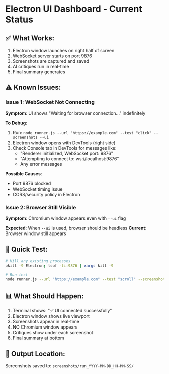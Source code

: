 # Electron UI Dashboard - Current Status

## ✅ What Works:
1. Electron window launches on right half of screen
2. WebSocket server starts on port 9876  
3. Screenshots are captured and saved
4. AI critiques run in real-time
5. Final summary generates

## ⚠️ Known Issues:

### Issue 1: WebSocket Not Connecting
**Symptom**: UI shows "Waiting for browser connection..." indefinitely

**To Debug**:
1. Run: `node runner.js --url "https://example.com" --test "click" --screenshots --ui`
2. Electron window opens with DevTools (right side)
3. Check Console tab in DevTools for messages like:
   - "Renderer initialized, WebSocket port: 9876"
   - "Attempting to connect to: ws://localhost:9876"
   - Any error messages

**Possible Causes**:
- Port 9876 blocked
- WebSocket timing issue
- CORS/security policy in Electron

### Issue 2: Browser Still Visible  
**Symptom**: Chromium window appears even with `--ui` flag

**Expected**: When `--ui` is used, browser should be headless
**Current**: Browser window still appears

## 🔧 Quick Test:
```bash
# Kill any existing processes
pkill -9 Electron; lsof -ti:9876 | xargs kill -9

# Run test
node runner.js --url "https://example.com" --test "scroll" --screenshots --ui
```

## 📊 What Should Happen:
1. Terminal shows: "✅ UI connected successfully" 
2. Electron window shows live viewport
3. Screenshots appear in real-time
4. NO Chromium window appears
5. Critiques show under each screenshot
6. Final summary at bottom

## 📁 Output Location:
Screenshots saved to: `screenshots/run_YYYY-MM-DD_HH-MM-SS/`
